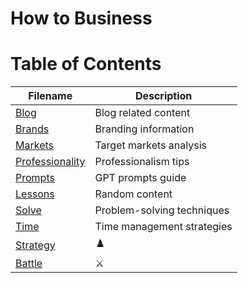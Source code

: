 # How to Business

# Table of Contents

| Filename            | Description       |
|---------------------|-------------------|
| [Blog](blog.md)                 | Blog related content |
| [Brands](brand.md)               | Branding information |
| [Markets](markets.md)           | Target markets analysis |
| [Professionality](professionality.md) | Professionalism tips |
| [Prompts](prompts.md)           | GPT prompts guide |
| [Lessons](lessons.md)             | Random content |
| [Solve](solve.md)               | Problem-solving techniques |
| [Time](time.md)                 | Time management strategies |
| [Strategy](strategy.md) | ♟️ |
| [Battle](battle.md) | ⚔️ |
